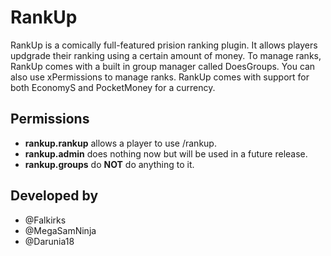 RankUp
========
RankUp is a comically full-featured prision ranking plugin. It allows players updgrade their ranking using a certain amount of money. To manage ranks, RankUp comes with a built in group manager called DoesGroups. You can also use xPermissions to manage ranks. RankUp comes with support for both EconomyS and PocketMoney for a currency.

## Permissions
* **rankup.rankup** allows a player to use /rankup.
* **rankup.admin** does nothing now but will be used in a future release.
* **rankup.groups** do **NOT** do anything to it.

## Developed by
* @Falkirks
* @MegaSamNinja
* @Darunia18
